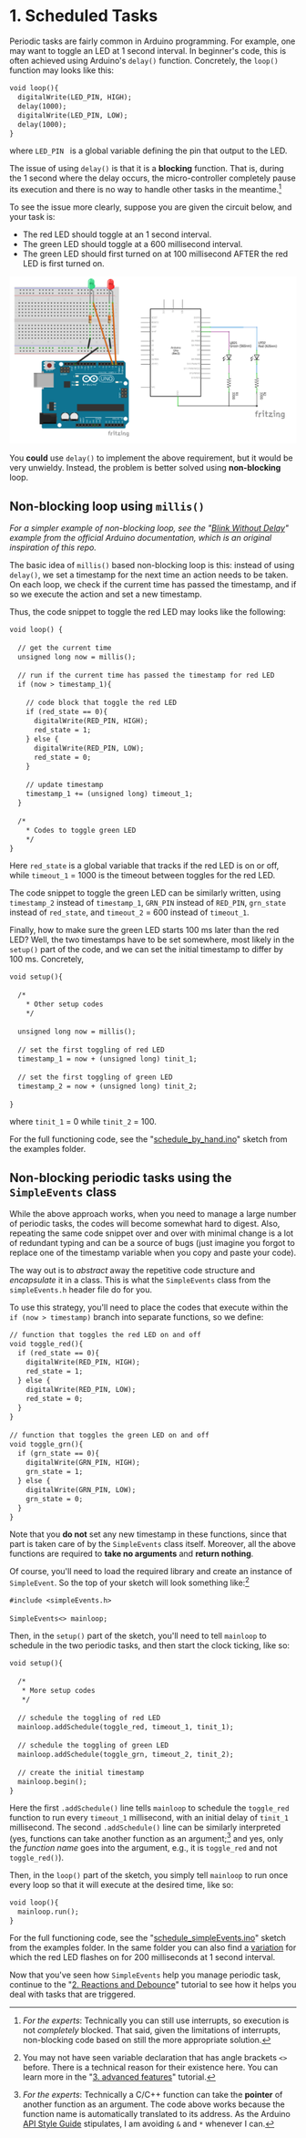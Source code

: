# 1. Scheduled Tasks

Periodic tasks are fairly common in Arduino programming. For example, one may want to toggle an LED at 1 second interval. In beginner's code, this is often achieved using Arduino's `delay()` function. Concretely, the `loop()` function may looks like this:

```
void loop(){
  digitalWrite(LED_PIN, HIGH);
  delay(1000);
  digitalWrite(LED_PIN, LOW);
  delay(1000);
}
```

where `LED_PIN ` is a global variable defining the pin that output to the LED.

The issue of using `delay()` is that it is a **blocking** function. That is, during the 1 second where the delay occurs, the micro-controller completely pause its execution and there is no way to handle other tasks in the meantime.[^1]

To see the issue more clearly, suppose you are given the circuit below, and your task is:

+ The red LED should toggle at an 1 second interval.
+ The green LED should toggle at a 600 millisecond interval.
+ The green LED should first turned on at 100 millisecond AFTER the red LED is first turned on.

![Circuit illustration: red LED connected to pin 2, and green LED connected to pin 3](img/scheduled_task_illustration.png)

You **could** use `delay()` to implement the above requirement, but it would be very unwieldy. Instead, the problem is better solved using **non-blocking** loop.

## Non-blocking loop using `millis()`

*For a simpler example of non-blocking loop, see the "[Blink Without Delay](https://docs.arduino.cc/built-in-examples/digital/BlinkWithoutDelay/)" example from the official Arduino documentation, which is an original inspiration of this repo.*

The basic idea of `millis()` based non-blocking loop is this: instead of using `delay()`, we set a timestamp for the next time an action needs to be taken. On each loop, we check if the current time has passed the timestamp, and if so we execute the action and set a new timestamp.

Thus, the code snippet to toggle the red LED may looks like the following:

```
void loop() {

  // get the current time
  unsigned long now = millis();

  // run if the current time has passed the timestamp for red LED
  if (now > timestamp_1){

    // code block that toggle the red LED
    if (red_state == 0){
      digitalWrite(RED_PIN, HIGH);
      red_state = 1;
    } else {
      digitalWrite(RED_PIN, LOW);
      red_state = 0;
    }

    // update timestamp
    timestamp_1 += (unsigned long) timeout_1; 
  }

  /*
    * Codes to toggle green LED
    */
}
```

Here `red_state` is a global variable that tracks if the red LED is on or off, while `timeout_1` = 1000 is the timeout between toggles for the red LED.

The code snippet to toggle the green LED can be similarly written, using `timestamp_2` instead of `timestamp_1`, `GRN_PIN` instead of `RED_PIN`, `grn_state` instead of `red_state`, and `timeout_2` = 600 instead of `timeout_1`.

Finally, how to make sure the green LED starts 100 ms later than the red LED? Well, the two timestamps have to be set somewhere, most likely in the `setup()` part of the code, and we can set the initial timestamp to differ by 100 ms. Concretely,

```
void setup(){

  /*
    * Other setup codes
    */

  unsigned long now = millis();

  // set the first toggling of red LED
  timestamp_1 = now + (unsigned long) tinit_1;

  // set the first toggling of green LED
  timestamp_2 = now + (unsigned long) tinit_2;

}
```

where `tinit_1` = 0 while `tinit_2` = 100.

For the full functioning code, see the "[schedule_by_hand.ino](../examples/schedule_by_hand/schedule_by_hand.ino)" sketch from the examples folder.

## Non-blocking periodic tasks using the `SimpleEvents` class

While the above approach works, when you need to manage a large number of periodic tasks, the codes will become somewhat hard to digest. Also, repeating the same code snippet over and over with minimal change is a lot of redundant typing and can be a source of bugs (just imagine you forgot to replace one of the timestamp variable when you copy and paste your code).

The way out is to _abstract_ away the repetitive code structure and _encapsulate_ it in a class. This is what the `SimpleEvents` class from the `simpleEvents.h` header file do for you.

To use this strategy, you'll need to place the codes that execute within the `if (now > timestamp)` branch into separate functions, so we define:

```
// function that toggles the red LED on and off
void toggle_red(){
  if (red_state == 0){
    digitalWrite(RED_PIN, HIGH);
    red_state = 1;
  } else {
    digitalWrite(RED_PIN, LOW);
    red_state = 0;
  }
}

// function that toggles the green LED on and off
void toggle_grn(){
  if (grn_state == 0){
    digitalWrite(GRN_PIN, HIGH);
    grn_state = 1;
  } else {
    digitalWrite(GRN_PIN, LOW);
    grn_state = 0;
  }
}
```

Note that you **do not** set any new timestamp in these functions, since that part is taken care of by the `SimpleEvents` class itself.  Moreover, all the above functions are required to **take no arguments** and **return nothing**.

Of course, you'll need to load the required library and create an instance of `SimpleEvent`. So the top of your sketch will look something like:[^2]

```
#include <simpleEvents.h>

SimpleEvents<> mainloop;
```

Then, in the `setup()` part of the sketch, you'll need to tell `mainloop` to schedule in the two periodic tasks, and then start the clock ticking, like so:

```
void setup(){

  /*
   * More setup codes
   */

  // schedule the toggling of red LED
  mainloop.addSchedule(toggle_red, timeout_1, tinit_1); 

  // schedule the toggling of green LED
  mainloop.addSchedule(toggle_grn, timeout_2, tinit_2);

  // create the initial timestamp
  mainloop.begin();
}
```

Here the first `.addSchedule()` line tells `mainloop` to schedule the `toggle_red` function to run every `timeout_1` millisecond, with an initial delay of `tinit_1` millisecond. The second  `.addSchedule()` line can be similarly interpreted (yes, functions can take another function as an argument;[^3] and yes, only the *function name* goes into the argument, e.g., it is `toggle_red` and not `toggle_red()`).

Then, in the `loop()` part of the sketch, you simply tell `mainloop` to run once every loop so that it will execute at the desired time, like so:

```
void loop(){
  mainloop.run();
}
```

For the full functioning code, see the "[schedule_simpleEvents.ino](../examples/schedule_simpleEvents/schedule_simpleEvents.ino)" sketch from the examples folder. In the same folder you can also find a [variation](../examples/schedule_simpleEvents_asym/schedule_simpleEvents_asym.ino) for which the red LED flashes on for 200 milliseconds at 1 second interval.

Now that you've seen how `SimpleEvents` help you manage periodic task, continue to the "[2. Reactions and Debounce](2_reactions_and_debounce.md)" tutorial to see how it helps you deal with tasks that are triggered.

[^1]: *For the experts*: Technically you can still use interrupts, so execution is not *completely* blocked. That said, given the limitations of interrupts, non-blocking code based on still the more appropriate solution.
    
[^2]: You may not have seen variable declaration that has angle brackets `<>` before. There is a technical reason for their existence here. You can learn more in the "[3. advanced features](4_advanced_features.md)" tutorial.
    
[^3]: *For the experts*: Technically a C/C++ function can take the **pointer** of another function as an argument. The code above works because the function name is automatically translated to its address. As the Arduino [API Style Guide](https://docs.arduino.cc/learn/contributions/arduino-library-style-guide/) stipulates, I am avoiding `&` and `*` whenever I can.
